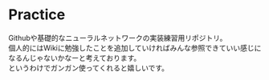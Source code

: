 # Practice
Githubや基礎的なニューラルネットワークの実装練習用リポジトリ。\
個人的にはWikiに勉強したことを追加していければみんな参照できていい感じになるんじゃないかなーと考えております。\
というわけでガンガン使ってくれると嬉しいです。

